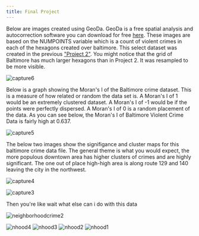 ```yaml
---
title: Final Project
---
```




Below are images created using GeoDa. GeoDa is a free spatial analysis and autocorrection software you can download for free [here](http://geodacenter.github.io/download.html).
These images are based on the NUMPOINTS variable which is a count of violent crimes in each of the hexagons created over baltimore. This select dataset was created in the previous ["Project 2"](https://huntt1.github.io/Project2_BaltMap/Project2.html). You might notice that the grid of Baltimore has much larger hexagons than in Project 2. It was resampled to be more visible.

![capture6](https://user-images.githubusercontent.com/42807766/49627451-e1a24780-f9ac-11e8-850a-5f9c0f1beba4.PNG)


Below is a graph showing the Moran's I of the Baltimore crime dataset. This is a measure of how related or random the data set is. A Moran's I of 1 would be an extremely clustered dataset. A Moran's I of -1 would be if the points were perfectly dispersed. A Moran's I of 0 is a random placement of the data. As you can see below, the Moran's I of Baltimore Violent Crime Data is fairly high at 0.637. 

![capture5](https://user-images.githubusercontent.com/42807766/49627452-e1a24780-f9ac-11e8-8c40-7ddb379314f1.PNG)



The below two images show the signifigance and cluster maps for this baltimore crime data file. The general theme is what you would expect, the more populous downtown area has higher clusters of crimes and are highly significant. The one out of place high-high area is along route 129 and 140 leaving the city in the northwest. 

![capture4](https://user-images.githubusercontent.com/42807766/49627453-e1a24780-f9ac-11e8-865e-b2a7a820012b.PNG)


![capture3](https://user-images.githubusercontent.com/42807766/49627454-e1a24780-f9ac-11e8-8659-65d641d5c02a.PNG)


Then you're like wait what else can i do with this data

![neighborhoodcrime2](https://user-images.githubusercontent.com/42807766/49778670-3c50e180-fcd4-11e8-96b5-9c3ec35e1751.png)


![nhood4](https://user-images.githubusercontent.com/42807766/49780459-9b1a5900-fcdc-11e8-9cc6-b041657a0345.PNG)
![nhood3](https://user-images.githubusercontent.com/42807766/49780460-9b1a5900-fcdc-11e8-9923-131290fac794.PNG)
![nhood2](https://user-images.githubusercontent.com/42807766/49780457-9b1a5900-fcdc-11e8-8c1f-730e04a8d270.PNG)
![nhood1](https://user-images.githubusercontent.com/42807766/49780458-9b1a5900-fcdc-11e8-9bf1-514372d095fb.PNG)

